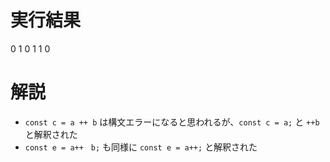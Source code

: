 # 実行結果
0 1 0 
1 1 0

# 解説
* ```const c = a ++ b``` は構文エラーになると思われるが、```const c = a;``` と ```++b``` と解釈された
* ```const e = a++　b;``` も同様に ```const e = a++;``` と解釈された